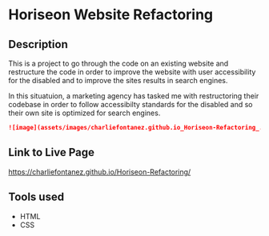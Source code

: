 # Horiseon Website Refactoring


## Description

This is a project to go through the code on an existing website and restructure the code in order to improve the website with user accessibility for the disabled and to improve the sites results in search engines.


In this situatuion, a marketing agency has tasked me with restructoring their codebase in order to follow accessibilty standards for the disabled and so their own site is optimized for search engines.

```md
![image](assets/images/charliefontanez.github.io_Horiseon-Refactoring_.png)
```

## Link to Live Page

https://charliefontanez.github.io/Horiseon-Refactoring/


## Tools used

- HTML
- CSS
